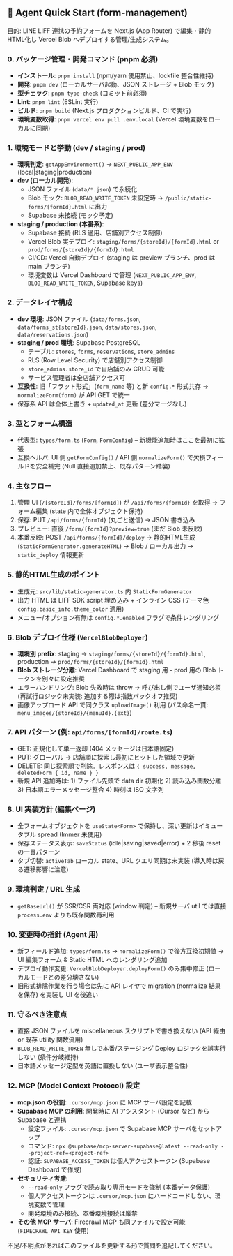 ## 🤖 Agent Quick Start (form-management)

目的: LINE LIFF 連携の予約フォームを Next.js (App Router) で編集・静的HTML化し Vercel Blob へデプロイする管理/生成システム。

### 0. パッケージ管理・開発コマンド (pnpm 必須)
- **インストール**: `pnpm install` (npm/yarn 使用禁止、lockfile 整合性維持)
- **開発**: `pnpm dev` (ローカルサーバ起動、JSON ストレージ + Blob モック)
- **型チェック**: `pnpm type-check` (コミット前必須)
- **Lint**: `pnpm lint` (ESLint 実行)
- **ビルド**: `pnpm build` (Next.js プロダクションビルド、CI で実行)
- **環境変数取得**: `pnpm vercel env pull .env.local` (Vercel 環境変数をローカルに同期)

### 1. 環境モードと挙動 (dev / staging / prod)
- **環境判定**: `getAppEnvironment()` → `NEXT_PUBLIC_APP_ENV` (local|staging|production)
- **dev (ローカル開発)**:
  - JSON ファイル (`data/*.json`) で永続化
  - Blob モック: `BLOB_READ_WRITE_TOKEN` 未設定時 → `/public/static-forms/{formId}.html` に出力
  - Supabase 未接続 (モック予定)
- **staging / production (本番系)**:
  - Supabase 接続 (RLS 適用、店舗別アクセス制御)
  - Vercel Blob 実デプロイ: `staging/forms/{storeId}/{formId}.html` or `prod/forms/{storeId}/{formId}.html`
  - CI/CD: Vercel 自動デプロイ (staging は preview ブランチ、prod は main ブランチ)
  - 環境変数は Vercel Dashboard で管理 (`NEXT_PUBLIC_APP_ENV`, `BLOB_READ_WRITE_TOKEN`, Supabase keys)

### 2. データレイヤ構成
- **dev 環境**: JSON ファイル (`data/forms.json`, `data/forms_st{storeId}.json`, `data/stores.json`, `data/reservations.json`)
- **staging / prod 環境**: Supabase PostgreSQL
  - テーブル: `stores`, `forms`, `reservations`, `store_admins`
  - RLS (Row Level Security) で店舗別アクセス制御
  - `store_admins.store_id` で自店舗のみ CRUD 可能
  - サービス管理者は全店舗アクセス可
- **互換性**: 旧「フラット形式」(`form_name` 等) と新 `config.*` 形式共存 → `normalizeForm(form)` が API GET で統一
- 保存系 API は全体上書き + `updated_at` 更新 (差分マージなし)

### 3. 型とフォーム構造
- 代表型: `types/form.ts` (`Form`, `FormConfig`) – 新機能追加時はここを最初に拡張
- 互換ヘルパ: UI 側 `getFormConfig()` / API 側 `normalizeForm()` で欠損フィールドを安全補完 (Null 直接追加禁止、既存パターン踏襲)

### 4. 主なフロー
1. 管理 UI (`/[storeId]/forms/[formId]`) が `/api/forms/{formId}` を取得 → フォーム編集 (state 内で全体オブジェクト保持)
2. 保存: PUT `/api/forms/{formId}` (丸ごと送信) → JSON 書き込み
3. プレビュー: 直後 `/form/{formId}?preview=true` (まだ Blob 未反映)
4. 本番反映: POST `/api/forms/{formId}/deploy` → 静的HTML生成 (`StaticFormGenerator.generateHTML`) → Blob / ローカル出力 → `static_deploy` 情報更新

### 5. 静的HTML生成のポイント
- 生成元: `src/lib/static-generator.ts` 内 `StaticFormGenerator`
- 出力 HTML は LIFF SDK script 埋め込み + インライン CSS (テーマ色 `config.basic_info.theme_color` 適用)
- メニュー/オプション有無は `config.*.enabled` フラグで条件レンダリング

### 6. Blob デプロイ仕様 (`VercelBlobDeployer`)
- **環境別 prefix**: staging → `staging/forms/{storeId}/{formId}.html`, production → `prod/forms/{storeId}/{formId}.html`
- **Blob ストレージ分離**: Vercel Dashboard で staging 用・prod 用の Blob トークンを別々に設定推奨
- エラーハンドリング: Blob 失敗時は throw → 呼び出し側でユーザ通知必須 (再試行ロジック未実装: 追加する際は指数バックオフ推奨)
- 画像アップロード API で同クラス `uploadImage()` 利用 (パス命名一貫: `menu_images/{storeId}/{menuId}.{ext}`)

### 7. API パターン (例: `api/forms/[formId]/route.ts`)
- GET: 正規化して単一返却 (404 メッセージは日本語固定)
- PUT: グローバル → 店舗順に探索し最初にヒットした領域で更新
- DELETE: 同じ探索順で削除。レスポンスは `{ success, message, deletedForm { id, name } }`
- 新規 API 追加時は: 1) ファイル先頭で data dir 初期化 2) 読み込み関数分離 3) 日本語エラーメッセージ整合 4) 時刻は ISO 文字列

### 8. UI 実装方針 (編集ページ)
- 全フォームオブジェクトを `useState<Form>` で保持し、深い更新はイミュータブル spread (Immer 未使用)
- 保存ステータス表示: `saveStatus` (idle|saving|saved|error) + 2 秒後 reset の一貫パターン
- タブ切替: `activeTab` ローカル state、URL クエリ同期は未実装 (導入時は戻る遷移影響に注意)

### 9. 環境判定 / URL 生成
- `getBaseUrl()` が SSR/CSR 両対応 (window 判定) – 新規サーバ util では直接 `process.env` よりも既存関数再利用

### 10. 変更時の指針 (Agent 用)
- 新フィールド追加: `types/form.ts` → `normalizeForm()` で後方互換初期値 → UI 編集フォーム & Static HTML へのレンダリング追加
- デプロイ動作変更: `VercelBlobDeployer.deployForm()` のみ集中修正 (ローカルモードとの差分壊さない)
- 旧形式排除作業を行う場合は先に API レイヤで migration (normalize 結果を保存) を実装し UI を後追い

### 11. 守るべき注意点
- 直接 JSON ファイルを miscellaneous スクリプトで書き換えない (API 経由 or 既存 utility 関数流用)
- `BLOB_READ_WRITE_TOKEN` 無しで本番/ステージング Deploy ロジックを誤実行しない (条件分岐維持)
- 日本語メッセージ定型を英語に置換しない (ユーザ表示整合性)

### 12. MCP (Model Context Protocol) 設定
- **mcp.json の役割**: `.cursor/mcp.json` に MCP サーバ設定を記載
- **Supabase MCP の利用**: 開発時に AI アシスタント (Cursor など) から Supabase と連携
  - 設定ファイル: `.cursor/mcp.json` で Supabase MCP サーバをセットアップ
  - コマンド: `npx @supabase/mcp-server-supabase@latest --read-only --project-ref=<project-ref>`
  - 認証: `SUPABASE_ACCESS_TOKEN` は個人アクセストークン (Supabase Dashboard で作成)
- **セキュリティ考慮**:
  - `--read-only` フラグで読み取り専用モードを強制 (本番データ保護)
  - 個人アクセストークンは `.cursor/mcp.json` にハードコードしない、環境変数で管理
  - 開発環境のみ接続、本番環境接続は厳禁
- **その他 MCP サーバ**: Firecrawl MCP も同ファイルで設定可能 (`FIRECRAWL_API_KEY` 使用)

不足/不明点があればこのファイルを更新する形で質問を追記してください。
